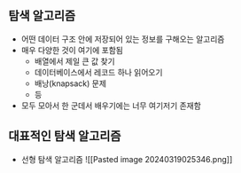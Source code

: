 
## 탐색 알고리즘
- 어떤 데이터 구조 안에 저장되어 있는 정보를 구해오는 알고리즘
- 매우 다양한 것이 여기에 포함됨
	- 배열에서 제일 큰 값 찾기
	- 데이터베이스에서 레코드 하나 읽어오기
	- 배낭(knapsack) 문제
	- 등
- 모두 모아서 한 군데서 배우기에는 너무 여기저기 존재함



## 대표적인 탐색 알고리즘

- 선형 탐색 알고리즘
![[Pasted image 20240319025346.png]]



